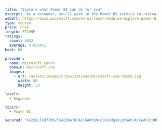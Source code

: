 ```yaml
---
title: "Explore what Power BI can do for you"
excerpt: "As a consumer, you'll work in the Power BI service to review and interact with content that has been shared with you. This module provides the foundational information that you need to work effectively in the Power BI service."
webUrl: https://docs.microsoft.com/en-us/learn/modules/explore-power-bi-service/
type: course
price: Free
length: PT1H9M
ratings:
  count: 6032
  average: 4.665451
heat: 68

provider:
  name: Microsoft Learn
  domain: microsoft.com
  images:
    - url: /assets/images/organizations/microsoft.com-50x50.jpg
      width: 50
      height: 50

levels:
  - Beginner

topics:
  - Power BI

secured: "GX2JDLlk07lM6/lSe0ZNwTDCA1CKAWlqN+clXGkdqsRuqfG4YUACLeAFOcUREphQaJWMsyx6AdUdneW5KqHKL4LxqT3xi8cpxwod+j3SkIkA+HfdI7ewJ0U5LhdWqGtAxMvDicaK21DgsejB7K8kKJ0APePq9kWL6S3fO+Hbut3Lg9O6ElnA7wXesOkUlUKSz9f/284az3ooTKoDnUe5q5ks18n9pVv8YGxzoDOD3MH9HxH0rQ4qSx9kI8/R8fzXGWXXrmEZhvBljCKW+NJA6FphopM3srff1YqwMSZoCbWBh51ZzAh6hoBMDc7kBMwQwrZMQsJtD/ETCyIeuq/BdniPymsG746zKczyTtfITU6TlqwY+8UFnjn6amHsjuWVtIFmvnIIf+wb8ySpEue6WQ==;rReDBjOQt54sGnChAcgqqw=="
---
```


